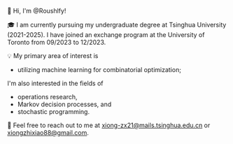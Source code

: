👋 Hi, I'm @Roushlfy!

🎓 I am currently pursuing my undergraduate degree at Tsinghua University (2021-2025). I have joined an exchange program at the University of Toronto from 09/2023 to 12/2023.

💡 My primary area of interest is 
- utilizing machine learning for combinatorial optimization;

I'm also interested in the fields of 
- operations research,
- Markov decision processes, and
- stochastic programming.

💌 Feel free to reach out to me at xiong-zx21@mails.tsinghua.edu.cn or xiongzhixiao88@gmail.com.

<!---
Roushlfy/Roushlfy is a ✨ special ✨ repository because its `README.md` (this file) appears on your GitHub profile.
You can click the Preview link to take a look at your changes.
--->
